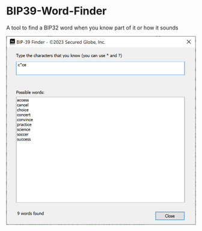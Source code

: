 # BIP39-Word-Finder
A tool to find a BIP32 word when you know part of it or how it sounds

![image](https://github.com/haephrati/BIP39-Word-Finder/blob/main/BIP-39%20Finder%20Screen.png)

